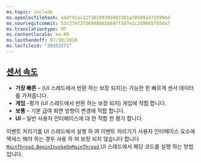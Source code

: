 ```yaml
---
ms.topic: include
ms.openlocfilehash: e4dfd1ac12f3010939d483381a785091d71599ed
ms.sourcegitcommit: 51c274f37369d8965b68ff587e1c2d9865f85da7
ms.translationtype: MT
ms.contentlocale: ko-KR
ms.lasthandoff: 07/30/2018
ms.locfileid: "39353271"
---
```

## <a name="sensor-speedxrefxamarinessentialssensorspeed"></a>[센서 속도](xref:Xamarin.Essentials.SensorSpeed)

- **가장 빠른** – (UI 스레드에서 반환 하는 보장 되지)는 가능한 한 빠르게 센서 데이터를 가져옵니다.
- **게임** -평가 (UI 스레드에서 반환 하는 보장 되지) 게임에 적합 합니다.
- **보통** – 기본 급여 화면 방향이 변경에 적합 합니다.
- **UI** – 일반 사용자 인터페이스에 대 한 적합 한 평가 합니다.

이벤트 처리기를 UI 스레드에서 실행 하 여 이벤트 처리기가 사용자 인터페이스 요소에 액세스 해야 하는 경우 사용 하 여 보장 되지 않습니다 합니다 [ `MainThread.BeginInvokeOnMainThread` ](~/essentials/main-thread.md) UI 스레드에서 해당 코드를 실행 하는 방법입니다.